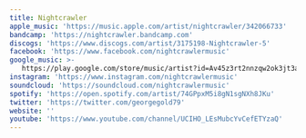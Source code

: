 ```yaml
---
title: Nightcrawler
apple_music: 'https://music.apple.com/artist/nightcrawler/342066733'
bandcamp: 'https://nightcrawler.bandcamp.com'
discogs: 'https://www.discogs.com/artist/3175198-Nightcrawler-5'
facebook: 'https://www.facebook.com/nightcrawlermusic'
google_music: >-
   https://play.google.com/store/music/artist?id=Av45z3rt2nnzqw2ok3jt3aofgu4
instagram: 'https://www.instagram.com/nightcrawlermusic'
soundcloud: 'https://soundcloud.com/nightcrawlermusic'
spotify: 'https://open.spotify.com/artist/74GPpxM5i8gN1sgNXh8JKu'
twitter: 'https://twitter.com/georgegold79'
website: ''
youtube: 'https://www.youtube.com/channel/UCIHO_LEsMubcYvCefETYzaQ'
---
```

